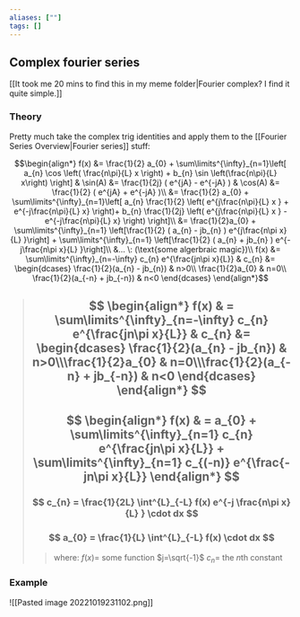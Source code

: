 ```yaml
---
aliases: [""]
tags: []
---
```


## Complex fourier series
[[It took me 20 mins to find this in my meme folder|Fourier complex? I find it quite simple.]]

### Theory

Pretty much take the complex trig identities and apply them to the [[Fourier Series Overview|Fourier series]] stuff:

$$\begin{align*}
f(x) &= \frac{1}{2} a_{0} + \sum\limits^{\infty}_{n=1}\left[ a_{n} \cos \left( \frac{n\pi}{L} x \right) + b_{n} \sin \left(\frac{n\pi}{L} x\right) \right] & \sin(A) &= \frac{1}{2j} ( e^{jA} - e^{-jA} ) & \cos(A) &= \frac{1}{2} ( e^{jA} + e^{-jA} )\\
&= \frac{1}{2} a_{0} + \sum\limits^{\infty}_{n=1}\left[ a_{n} \frac{1}{2} \left( e^{j\frac{n\pi}{L} x  } + e^{-j\frac{n\pi}{L} x} \right)+ b_{n} \frac{1}{2j} \left( e^{j\frac{n\pi}{L} x  } - e^{-j\frac{n\pi}{L} x} \right)  \right]\\
&= \frac{1}{2}a_{0} + \sum\limits^{\infty}_{n=1} \left[\frac{1}{2} ( a_{n} - jb_{n} )  e^{j\frac{n\pi x}{L} }\right] + \sum\limits^{\infty}_{n=1} \left[\frac{1}{2} ( a_{n} + jb_{n} )  e^{-j\frac{n\pi x}{L} }\right]\\
&... \: (\text{some algerbraic magic})\\
f(x) &= \sum\limits^{\infty}_{n=-\infty} c_{n} e^{\frac{jn\pi x}{L}} & c_{n} &= \begin{dcases} \frac{1}{2}(a_{n} - jb_{n}) & n>0\\
\frac{1}{2}a_{0} & n=0\\
\frac{1}{2}(a_{-n} + jb_{-n}) & n<0 \end{dcases}
\end{align*}$$
 
> ## $$ \begin{align*} f(x)  & = \sum\limits^{\infty}_{n=-\infty} c_{n} e^{\frac{jn\pi x}{L}} & c_{n} &= \begin{dcases} \frac{1}{2}(a_{n} - jb_{n}) & n>0\\\frac{1}{2}a_{0} & n=0\\\frac{1}{2}(a_{-n} + jb_{-n}) & n<0 \end{dcases}  \end{align*} $$  
> ## $$ \begin{align*} f(x)  & = a_{0} + \sum\limits^{\infty}_{n=1} c_{n} e^{\frac{jn\pi x}{L}} + \sum\limits^{\infty}_{n=1} c_{(-n)} e^{\frac{-jn\pi x}{L}}   \end{align*} $$  
> ### $$ c_{n} = \frac{1}{2L} \int^{L}_{-L} f(x) e^{-j \frac{n\pi x}{L} } \cdot dx $$
> ### $$ a_{0} = \frac{1}{L} \int^{L}_{-L} f(x)  \cdot dx $$
>> where:
>> $f(x)=$ some function
>> $j=\sqrt{-1}$ 
>> $c_{n} =$ the $n$th constant

### Example
![[Pasted image 20221019231102.png]]

